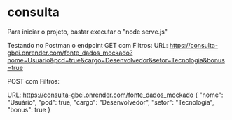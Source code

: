 # consulta


Para iniciar o projeto, bastar executar o "node serve.js"


Testando no Postman o endpoint
GET com Filtros:
URL: https://consulta-gbei.onrender.com/fonte_dados_mockado?nome=Usuário&pcd=true&cargo=Desenvolvedor&setor=Tecnologia&bonus=true

POST com Filtros:

URL: https://consulta-gbei.onrender.com/fonte_dados_mockado
{
  "nome": "Usuário",
  "pcd": true,
  "cargo": "Desenvolvedor",
  "setor": "Tecnologia",
  "bonus": true
}